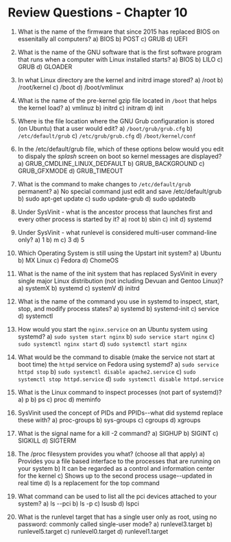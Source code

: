 # Review Questions - Chapter 10

1) What is the name of the firmware that since 2015 has replaced BIOS on essenitally all computers?
a) BIOS
b) POST
c) GRUB
d) UEFI

2) What is the name of the GNU software that is the first software program that runs when a computer with Linux installed starts?
a) BIOS
b) LILO
c) GRUB
d) GLOADER

3) In what Linux directory are the kernel and initrd image stored?
a) /root
b) /root/kernel
c) /boot
d) /boot/vmlinux

4) What is the name of the pre-kernel gzip file located in `/boot` that helps the kernel load?
a) vmlinuz
b) initrd
c) initram
d) init

5) Where is the file location where the GNU Grub configuration is stored (on Ubuntu) that a user would edit?
a) `/boot/grub/grub.cfg`
b) `/etc/default/grub`
c) `/etc/grub/grub.cfg`
d) `/boot/kernel/conf`

6) In the /etc/default/grub file, which of these options below would you edit to dispaly the *splash* screen on boot so kernel messages are displayed?
a) GRUB_CMDLINE_LINUX_DEDFAULT
b) GRUB_BACKGROUND
c) GRUB_GFXMODE
d) GRUB_TIMEOUT

7) What is the command to make changes to `/etc/default/grub` permanent?
a) No special command just edit and save /etc/default/grub
b) sudo apt-get update
c) sudo update-grub
d) sudo updatedb

8) Under SysVinit - what is the ancestor process that launches first and every other process is started by it?
a) root
b) sbin
c) init
d) systemd

9) Under SysVinit - what runlevel is considered multi-user command-line only?
a) 1
b) m
c) 3
d) 5

10) Which Operating System is still using the Upstart init system?
a) Ubuntu
b) MX Linux
c) Fedora
d) ChomeOS

11) What is the name of the init system that has replaced SysVinit in every single major Linux distribution (not including Devuan and Gentoo Linux)?
a) systemX
b) systemd
c) systemV
d) initrd

12) What is the name of the command you use in systemd to inspect, start, stop, and modify process states?
a) systemd
b) systemd-init
c) service
d) systemctl

13) How would you start the `nginx.service` on an Ubuntu system using systemd?
a) `sudo system start nginx`
b) `sudo service start nginx`
c) `sudo systemctl nginx start`
d) `sudo systemctl start nginx`

14) What would be the command to disable (make the service not start at boot time) the `httpd` service on Fedora using systemd?
a) `sudo service httpd stop`
b) `sudo systemctl disable apache2.service`
c) `sudo systemctl stop httpd.service`
d) `sudo systemctl disable httpd.service`

15) What is the Linux command to inspect processes (not part of systemd)?
a) p
b) ps
c) proc
d) meminfo

16) SysVinit used the concept of PIDs and PPIDs--what did systemd replace these with?
a) proc-groups
b) sys-groups
c) cgroups
d) xgroups

17) What is the signal name for a kill -2 command?
a) SIGHUP
b) SIGINT
c) SIGKILL
d) SIGTERM

18) The /proc filesystem provides you what?  (choose all that apply)
a) Provides you a file based interface to the processes that are running on your system
b) It can be regarded as a control and information center for the kernel
c) Shows up to the second process usage--updated in real time
d) Is a replacement for the top command

19) What command can be used to list all the pci devices attached to your system?
a) ls --pci
b) ls -p
c) lsusb
d) lspci

20) What is the runlevel target that has a single user only as root, using no password: commonly called single-user mode?
a) runlevel3.target
b) runlevel5.target
c) runlevel0.target
d) runlevel1.target
